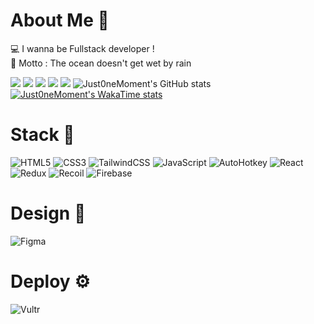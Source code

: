 # About Me 💚
💻 I wanna be Fullstack developer ! <br>
🌟 Motto : The ocean doesn't get wet by rain

![](http://github-profile-summary-cards.vercel.app/api/cards/profile-details?username=Just0neMoment&theme=2077)
![](http://github-profile-summary-cards.vercel.app/api/cards/repos-per-language?username=Just0neMoment&theme=2077)
![](http://github-profile-summary-cards.vercel.app/api/cards/most-commit-language?username=Just0neMoment&theme=2077)
![](http://github-profile-summary-cards.vercel.app/api/cards/stats?username=Just0neMoment&theme=2077)
![](http://github-profile-summary-cards.vercel.app/api/cards/productive-time?username=Just0neMoment&theme=2077&utcOffset=8)
![Just0neMoment's GitHub stats](https://github-readme-stats.vercel.app/api?username=Just0neMoment&show_icons=true&theme=radical)
[![Just0neMoment's WakaTime stats](https://github-readme-stats.vercel.app/api/wakatime?username=Just0neMoment)](https://github.com/anuraghazra/github-readme-stats)

# Stack 💎
![HTML5](https://img.shields.io/badge/html5-%23E34F26.svg?style=for-the-badge&logo=html5&logoColor=white)
![CSS3](https://img.shields.io/badge/css3-%231572B6.svg?style=for-the-badge&logo=css3&logoColor=white)
![TailwindCSS](https://img.shields.io/badge/tailwindcss-%2338B2AC.svg?style=for-the-badge&logo=tailwind-css&logoColor=white)
![JavaScript](https://img.shields.io/badge/javascript-%23323330.svg?style=for-the-badge&logo=javascript&logoColor=%23F7DF1E)
![AutoHotkey](https://img.shields.io/badge/autohotkey-00ff00?style=for-the-badge&logo=autohotkey&logoColor=white)
![React](https://img.shields.io/badge/react-%2320232a.svg?style=for-the-badge&logo=react&logoColor=%2361DAFB)
![Redux](https://img.shields.io/badge/redux-%23593d88.svg?style=for-the-badge&logo=redux&logoColor=white)
![Recoil](https://camo.githubusercontent.com/ae2a7215898a45a41d33b8151b11558ff897782986352a47d6b42b35089593f5/68747470733a2f2f696d672e736869656c64732e696f2f62616467652f5265636f696c2d2532333030303030302e7376673f7374796c653d666f722d7468652d6261646765266c6f676f3d7265636f696c266c6f676f436f6c6f723d7768697465)
![Firebase](https://camo.githubusercontent.com/253f4842177fe68f329fc1713537477b92aca3f29edf52b1dbced68ae3262eed/68747470733a2f2f696d672e736869656c64732e696f2f62616467652f66697265626173652d2532333033394245352e7376673f7374796c653d666f722d7468652d6261646765266c6f676f3d6669726562617365)

# Design 🎨
![Figma](https://img.shields.io/badge/figma-%23F24E1E.svg?style=for-the-badge&logo=figma&logoColor=white)

# Deploy ⚙️
![Vultr](https://img.shields.io/badge/Vultr-007BFC.svg?style=for-the-badge&logo=vultr)
